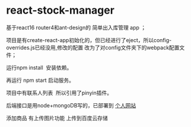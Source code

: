 # react-stock-manager
基于react16 router4和ant-design的 简单出入库管理 app ；

项目是有create-react-app初始化的，但已经进行了eject，所以config-overrides.js已经没用,修改的配置 改为了对config文件夹下的webpack配置文件；

运行npm install  安装依赖。

再运行 npm start 启动服务。


项目中有联系人列表  所以引用了pinyin插件。

后端接口是用node+mongoDB写的，已部署到 [个人网站](http://www.wangkaiwen.cn/api)

添加商品 有上传图片功能 上传到百度云存储
